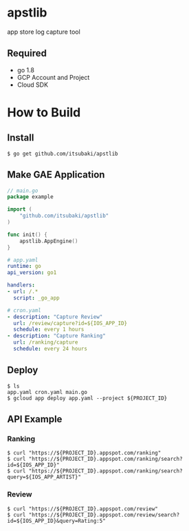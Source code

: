 # apstlib

app store log capture tool

## Required

- go 1.8
- GCP Account and Project
- Cloud SDK

# How to Build

## Install

```console
$ go get github.com/itsubaki/apstlib
```

## Make GAE Application

```go
// main.go
package example

import (
    "github.com/itsubaki/apstlib"
)

func init() {
    apstlib.AppEngine()
}
```

```yaml
# app.yaml
runtime: go
api_version: go1

handlers:
- url: /.*
  script: _go_app
```

```yaml
# cron.yaml
- description: "Capture Review"
  url: /review/capture?id=${IOS_APP_ID}
  schedule: every 1 hours
- description: "Capture Ranking"
  url: /ranking/capture
  schedule: every 24 hours
```

## Deploy

```console
$ ls
app.yaml cron.yaml main.go
$ gcloud app deploy app.yaml --project ${PROJECT_ID}
```

## API Example

### Ranking

```console
$ curl "https://${PROJECT_ID}.appspot.com/ranking"
$ curl "https://${PROJECT_ID}.appspot.com/ranking/search?id=${IOS_APP_ID}"
$ curl "https://${PROJECT_ID}.appspot.com/ranking/search?query=${IOS_APP_ARTIST}"
```

### Review

```console
$ curl "https://${PROJECT_ID}.appspot.com/review"
$ curl "https://${PROJECT_ID}.appspot.com/review/search?id=${IOS_APP_ID}&query=Rating:5"
```
